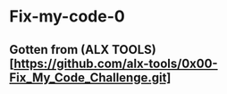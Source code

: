 # Fix-my-code-0


## Gotten from (ALX TOOLS)[https://github.com/alx-tools/0x00-Fix_My_Code_Challenge.git]
